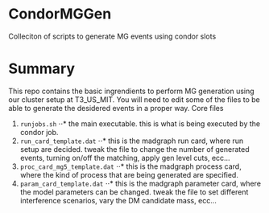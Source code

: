 CondorMGGen
===========

Colleciton of scripts to generate MG events using condor slots

# Summary
This repo contains the basic ingrendients to perform MG generation
using our cluster setup at T3_US_MIT.
You will need to edit some of the files to be able to generate the desidered
events in a proper way. 
Core files

1. `runjobs.sh`
⋅⋅* the main executable. this is what is being executed by the condor job. 
1. `run_card_template.dat`
⋅⋅* this is the madgraph run card, where run setup are decided. tweak the file to change the number of generated events, turning on/off the matching, apply gen level cuts, ecc... 
1. `proc_card_mg5_template.dat`
⋅⋅* this is the madgraph process card, where the kind of process that are being generated are specified.
1. `param_card_template.dat`
⋅⋅* this is the madgraph parameter card, where the model parameters can be changed. tweak the file to set different interference scenarios, vary the DM candidate mass, ecc...
